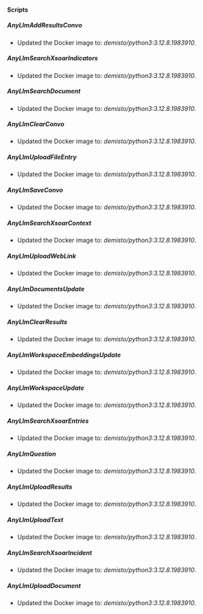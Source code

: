 
#### Scripts

##### AnyLlmAddResultsConvo

- Updated the Docker image to: *demisto/python3:3.12.8.1983910*.

##### AnyLlmSearchXsoarIndicators

- Updated the Docker image to: *demisto/python3:3.12.8.1983910*.

##### AnyLlmSearchDocument

- Updated the Docker image to: *demisto/python3:3.12.8.1983910*.

##### AnyLlmClearConvo

- Updated the Docker image to: *demisto/python3:3.12.8.1983910*.

##### AnyLlmUploadFileEntry

- Updated the Docker image to: *demisto/python3:3.12.8.1983910*.

##### AnyLlmSaveConvo

- Updated the Docker image to: *demisto/python3:3.12.8.1983910*.

##### AnyLlmSearchXsoarContext

- Updated the Docker image to: *demisto/python3:3.12.8.1983910*.

##### AnyLlmUploadWebLink

- Updated the Docker image to: *demisto/python3:3.12.8.1983910*.

##### AnyLlmDocumentsUpdate

- Updated the Docker image to: *demisto/python3:3.12.8.1983910*.

##### AnyLlmClearResults

- Updated the Docker image to: *demisto/python3:3.12.8.1983910*.

##### AnyLlmWorkspaceEmbeddingsUpdate

- Updated the Docker image to: *demisto/python3:3.12.8.1983910*.

##### AnyLlmWorkspaceUpdate

- Updated the Docker image to: *demisto/python3:3.12.8.1983910*.

##### AnyLlmSearchXsoarEntries

- Updated the Docker image to: *demisto/python3:3.12.8.1983910*.

##### AnyLlmQuestion

- Updated the Docker image to: *demisto/python3:3.12.8.1983910*.

##### AnyLlmUploadResults

- Updated the Docker image to: *demisto/python3:3.12.8.1983910*.

##### AnyLlmUploadText

- Updated the Docker image to: *demisto/python3:3.12.8.1983910*.

##### AnyLlmSearchXsoarIncident

- Updated the Docker image to: *demisto/python3:3.12.8.1983910*.

##### AnyLlmUploadDocument

- Updated the Docker image to: *demisto/python3:3.12.8.1983910*.

